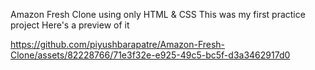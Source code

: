 Amazon Fresh Clone using only HTML & CSS
This was my first practice project
Here's a preview of it

https://github.com/piyushbarapatre/Amazon-Fresh-Clone/assets/82228766/71e3f32e-e925-49c5-bc5f-d3a3462917d0
